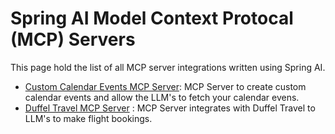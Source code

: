 # Spring AI Model Context Protocal (MCP) Servers

This page hold the list of all MCP server integrations written using Spring AI.

- [Custom Calendar Events MCP Server](https://github.com/sainathkistapur/spring-ai-mcp-server-custom-calendar): MCP Server to create custom calendar events and allow the LLM's to fetch your calendar evens. 
- [Duffel Travel MCP Server](https://github.com/sainathkistapur/spring-ai-mcp-server-duffel) : MCP Server integrates with Duffel Travel to LLM's to make flight bookings. 
